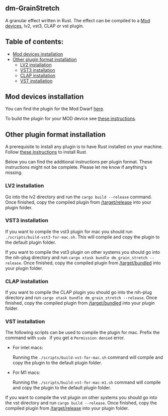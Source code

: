 ## dm-GrainStretch

A granular effect written in Rust.
The effect can be compiled to a [Mod devices](https://moddevices.com/), lv2, vst3, CLAP or vst plugin.

## Table of contents:

- [Mod devices installation](#Mod-devices-installation)
- [Other plugin format installation](#Other-plugin-format-installation)
  - [LV2 installation](#LV2-installation)
  - [VST3 installation](#VST3-installation)
  - [CLAP installation](#CLAP-installation)
  - [VST installation](#VST-installation)

## Mod devices installation

You can find the plugin for the Mod Dwarf [here](./lv2/dm-GrainStretch.lv2/).

To build the plugin for your MOD device see [these instructions](https://github.com/moddevices/mod-plugin-builder).

## Other plugin format installation

A prerequisite to install any plugin is to have Rust installed on your machine.
Follow [these instructions](https://www.rust-lang.org/tools/install) to install Rust.

Below you can find the additional instructions per plugin format. These instructions might not be complete. Please let me know if anything's missing.

### LV2 installation

Go into the lv2 directory and run the `cargo build --release` command.
Once finished, copy the compiled plugin from [/target/release](./lv2/target/release) into your plugin folder.

### VST3 installation

If you want to compile the vst3 plugin for mac you should run `./scripts/build-vst3-for-mac.sh`. This will compile and copy the plugin to the default plugin folder.

If you want to compile the vst3 plugin on other systems you should go into the nih-plug directory and run `cargo xtask bundle dm_grain_stretch --release`.
Once finished, copy the compiled plugin from [/target/bundled](./nih-plug/target/bundled) into your plugin folder.

### CLAP installation

If you want to compile the CLAP plugin you should go into the nih-plug directory and run `cargo xtask bundle dm_grain_stretch --release`.
Once finished, copy the compiled plugin from [/target/bundled](./nih-plug/target/bundled) into your plugin folder.

### VST installation

The following scripts can be used to compile the plugin for mac. Prefix the command with `sudo ` if you get a `Permission denied` error.

- For intel macs:

  Running the `./scripts/build-vst-for-mac.sh` command will compile and copy the plugin to the default plugin folder.

- For M1 macs:

  Running the `./scripts/build-vst-for-mac-m1.sh` command will compile and copy the plugin to the default plugin folder.

If you want to compile the vst plugin on other systems you should go into the vst directory and run `cargo build --release`.
Once finished, copy the compiled plugin from [/target/release](./vst/target/release) into your plugin folder.
